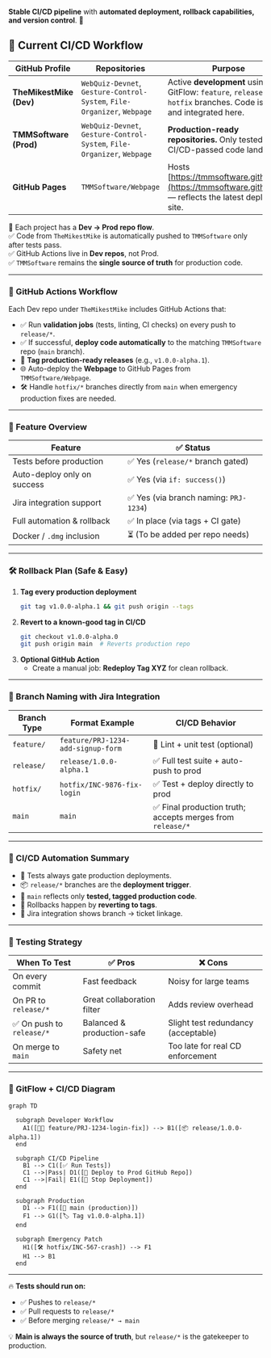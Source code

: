**Stable CI/CD pipeline** with **automated deployment, rollback capabilities, and version control**. 🚀

## 🔷 Current CI/CD Workflow

| **GitHub Profile**   | **Repositories** | **Purpose** |
|----------------------|-----------------|-------------|
| **TheMikestMike (Dev)** | `WebQuiz-Devnet`, `Gesture-Control-System`, `File-Organizer`, `Webpage` | Active **development** using GitFlow: `feature`, `release`, `hotfix` branches. Code is tested and integrated here. |
| **TMMSoftware (Prod)** | `WebQuiz-Devnet`, `Gesture-Control-System`, `File-Organizer`, `Webpage` | **Production-ready repositories.** Only tested, CI/CD-passed code lands here. |
| **GitHub Pages** | `TMMSoftware/Webpage` | Hosts [https://tmmsoftware.github.io/](https://tmmsoftware.github.io/) — reflects the latest deployed site. |

📌 Each project has a **Dev → Prod repo flow**.<br>
✅ Code from `TheMikestMike` is automatically pushed to `TMMSoftware` only after tests pass.<br>
✅ GitHub Actions live in **Dev repos**, not Prod.<br>
✅ `TMMSoftware` remains the **single source of truth** for production code.<br>

---

### 🔄 GitHub Actions Workflow

Each Dev repo under `TheMikestMike` includes GitHub Actions that:

- ✅ Run **validation jobs** (tests, linting, CI checks) on every push to `release/*`.
- ✅ If successful, **deploy code automatically** to the matching `TMMSoftware` repo (`main` branch).
- 🔖 **Tag production-ready releases** (e.g., `v1.0.0-alpha.1`).
- 🌐 Auto-deploy the **Webpage** to GitHub Pages from `TMMSoftware/Webpage`.
- 🛠️ Handle `hotfix/*` branches directly from `main` when emergency production fixes are needed.

---

### 🔧 Feature Overview

| Feature                        | ✅ Status |
|--------------------------------|----------|
| Tests before production        | ✅ Yes (`release/*` branch gated) |
| Auto-deploy only on success    | ✅ Yes (via `if: success()`) |
| Jira integration support       | ✅ Yes (via branch naming: `PRJ-1234`) |
| Full automation & rollback     | ✅ In place (via tags + CI gate) |
| Docker / `.dmg` inclusion      | ⏳ (To be added per repo needs) |

---

### 🛠️ Rollback Plan (Safe & Easy)

1. **Tag every production deployment**  
   ```sh
   git tag v1.0.0-alpha.1 && git push origin --tags
   ```
2. **Revert to a known-good tag in CI/CD**  
   ```sh
   git checkout v1.0.0-alpha.0
   git push origin main  # Reverts production repo
   ```
3. **Optional GitHub Action**  
   - Create a manual job: **Redeploy Tag XYZ** for clean rollback.

---

### 🌱 Branch Naming with Jira Integration

| Branch Type | Format Example | CI/CD Behavior |
|------------|----------------|----------------|
| `feature/` | `feature/PRJ-1234-add-signup-form` | 🧪 Lint + unit test (optional) |
| `release/` | `release/1.0.0-alpha.1` | ✅ Full test suite + auto-push to prod |
| `hotfix/` | `hotfix/INC-9876-fix-login` | ✅ Test + deploy directly to prod |
| `main`     | `main` | ✅ Final production truth; accepts merges from `release/*` |

---

### 🚀 CI/CD Automation Summary

- 🧪 Tests always gate production deployments.
- 📦 `release/*` branches are the **deployment trigger**.
- 🔁 `main` reflects only **tested, tagged production code**.
- 🔀 Rollbacks happen by **reverting to tags**.
- 📲 Jira integration shows branch → ticket linkage.

---

### 🔬 Testing Strategy

| When To Test                | ✅ Pros                     | ❌ Cons                          |
|-----------------------------|-----------------------------|----------------------------------|
| On every commit             | Fast feedback               | Noisy for large teams            |
| On PR to `release/*`        | Great collaboration filter  | Adds review overhead             |
| ✅ On push to `release/*`    | Balanced & production-safe  | Slight test redundancy (acceptable) |
| On merge to `main`          | Safety net                  | Too late for real CD enforcement |

---

### 🔁 GitFlow + CI/CD Diagram
```mermaid
graph TD

  subgraph Developer Workflow
    A1([🧑‍💻 feature/PRJ-1234-login-fix]) --> B1([📦 release/1.0.0-alpha.1])
  end

  subgraph CI/CD Pipeline
    B1 --> C1([✅ Run Tests])
    C1 -->|Pass| D1([🚀 Deploy to Prod GitHub Repo])
    C1 -->|Fail| E1([🛑 Stop Deployment])
  end

  subgraph Production
    D1 --> F1([🔵 main (production)])
    F1 --> G1([🏷️ Tag v1.0.0-alpha.1])
  end

  subgraph Emergency Patch
    H1([🛠 hotfix/INC-567-crash]) --> F1
    H1 --> B1
  end
```

---

🔥 **Tests should run on:**
- ✅ Pushes to `release/*`
- ✅ Pull requests to `release/*`
- ✅ Before merging `release/* → main`

💡 **Main is always the source of truth**, but `release/*` is the gatekeeper to production.


